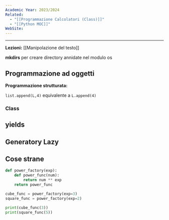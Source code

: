 ```yaml
---
Academic Year: 2023/2024
Related:
  - "[[Programmazione Calcolatori (Class)]]"
  - "[[Python MOC]]"
WebSite:
---
```

---
**Lezioni:**
[[Manipolazione del testo]]

**mkdirs** per creare directory annidate nel modulo os

## Programmazione ad oggetti 

**Programmazione strutturata:**

```list.append(L,4)``` equivalente a ```L.append(4)```

### Class


## yields     

## Generatory Lazy

## Cose strane 
```python
def power_factory(exp):
    def power_func(num):
        return num ** exp
    return power_func

cube_func = power_factory(exp=3)
square_func = power_factory(exp=2)

print(cube_func(3))
print(square_func(5))
```

